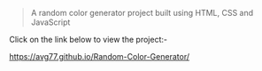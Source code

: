 > A random color generator project built using HTML, CSS and JavaScript

Click on the link below to view the project:-

https://avg77.github.io/Random-Color-Generator/
